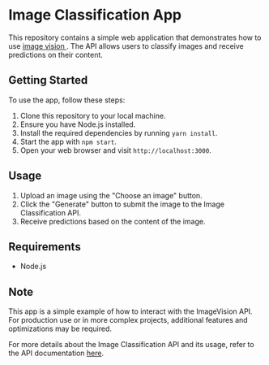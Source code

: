 # Image Classification App

This repository contains a simple web application that demonstrates how to use <a href = "https://github.com/Suei43/imagevision">image vision </a>. The API allows users to classify images and receive predictions on their content.

## Getting Started

To use the app, follow these steps:

1. Clone this repository to your local machine.
2. Ensure you have Node.js installed.
3. Install the required dependencies by running `yarn install`.
4. Start the app with `npm start`.
5. Open your web browser and visit `http://localhost:3000`.

## Usage

1. Upload an image using the "Choose an image" button.
2. Click the "Generate" button to submit the image to the Image Classification API.
3. Receive predictions based on the content of the image.

## Requirements

- Node.js

## Note

This app is a simple example of how to interact with the ImageVision API. For production use or in more complex projects, additional features and optimizations may be required.

For more details about the Image Classification API and its usage, refer to the API documentation <a href="https://github.com/Suei43/imagevision">here</a>.

